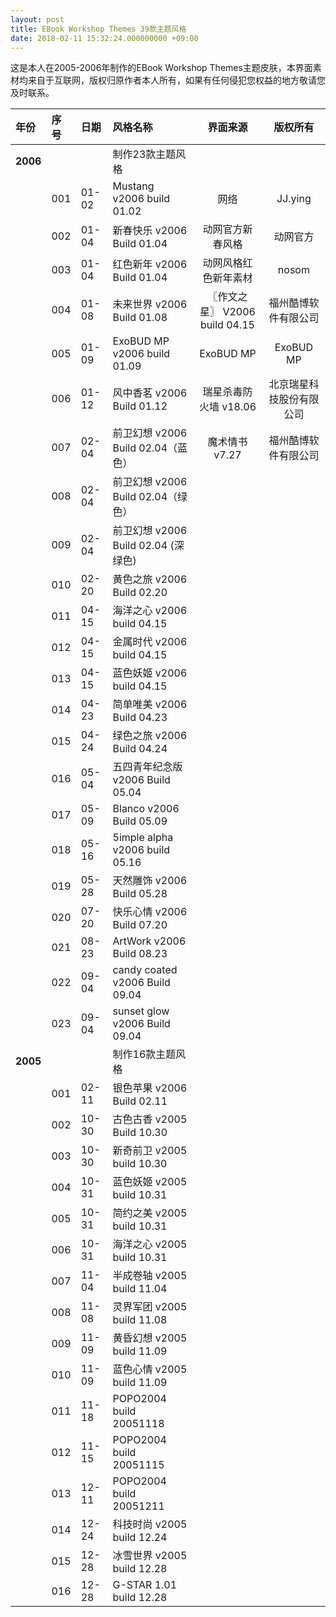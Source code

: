 ```yaml
---
layout: post
title: EBook Workshop Themes 39款主题风格
date: 2018-02-11 15:32:24.000000000 +09:00
---
```


这是本人在2005-2006年制作的EBook Workshop Themes主题皮肤，本界面素材均来自于互联网，版权归原作者本人所有，如果有任何侵犯您权益的地方敬请您及时联系。

| 年份 | 序号 |日期 |风格名称 |界面来源 |版权所有|
|:-------------|:-------------|:------|:------------|:-----------:|:-----------:|
|**2006**|     |     |制作23款主题风格|     |     |
|    |001|01-02|Mustang v2006 build 01.02|网络|JJ.ying|
|    |002|01-04|新春快乐 v2006 Build 01.04|动网官方新春风格|动网官方|
|    |003|01-04|红色新年 v2006 Build 01.04|动网风格红色新年素材|nosom|
|    |004|01-08|未来世界 v2006 Build 01.08|〖作文之星〗 V2006 build 04.15|福州酷博软件有限公司|
|    |005|01-09|ExoBUD MP v2006 build 01.09|ExoBUD MP|ExoBUD MP|
|    |006|01-12|风中香茗 v2006 Build 01.12|瑞星杀毒防火墙 v18.06|北京瑞星科技股份有限公司|
|    |007|02-04|前卫幻想 v2006 Build 02.04（蓝色）|魔术情书 v7.27|福州酷博软件有限公司|
|    |008|02-04|前卫幻想 v2006 Build 02.04（绿色）|     |     |
|    |009|02-04|前卫幻想 v2006 Build 02.04 (深绿色)|     |     |
|    |010|02-20|黄色之旅 v2006 Build 02.20|     |     |
|    |011|04-15|海洋之心 v2006 build 04.15|     |     |
|    |012|04-15|金属时代 v2006 build 04.15|
|    |013|04-15|蓝色妖姬 v2006 build 04.15|     |     |
|    |014|04-23|简单唯美 v2006 Build 04.23|     |     |
|    |015|04-24|绿色之旅 v2006 Build 04.24|     |     |
|    |016|05-04|五四青年纪念版 v2006 Build 05.04|     |     |
|    |017|05-09|Blanco v2006 Build 05.09|     |     |
|    |018|05-16|5imple alpha v2006 build 05.16|     |     |
|    |019|05-28|天然雕饰 v2006 Build 05.28|     |     |
|    |020|07-20|快乐心情 v2006 Build 07.20|     |     |
|    |021|08-23|ArtWork v2006 Build 08.23|     |     |
|    |022|09-04|candy coated v2006 Build 09.04|     |     |
|    |023|09-04|sunset glow v2006 Build 09.04|     |     |
|**2005**|     |     |制作16款主题风格|     |     |
|    |001|02-11|银色苹果 v2006 Build 02.11|     |     |
|    |002|10-30|古色古香 v2005 Build 10.30|     |     |
|    |003|10-30|新奇前卫 v2005 build 10.30|     |     |
|    |004|10-31|蓝色妖姬 v2005 build 10.31|     |     |
|    |005|10-31|简约之美 v2005 build 10.31 |        |     |
|    |006|10-31|海洋之心 v2005 build 10.31|     |     |
|    |007|11-04|半成卷轴 v2005 build 11.04|
|    |008|11-08|灵界军团 v2005 build 11.08|     |     |
|    |009|11-09|黄昏幻想 v2005 build 11.09|     |     |
|    |010|11-09|蓝色心情 v2005 build 11.09|     |     |
|    |011|11-18|POPO2004 build 20051118|     |     |
|    |012|11-15|POPO2004 build 20051115|     |     |
|    |013|12-11|POPO2004 build 20051211|     |     |
|    |014|12-24|科技时尚 v2005 build 12.24|     |     |
|    |015|12-28|冰雪世界 v2005 build 12.28|     |     |
|    |016|12-28|G-STAR 1.01  build 12.28|     |     |
    
    
